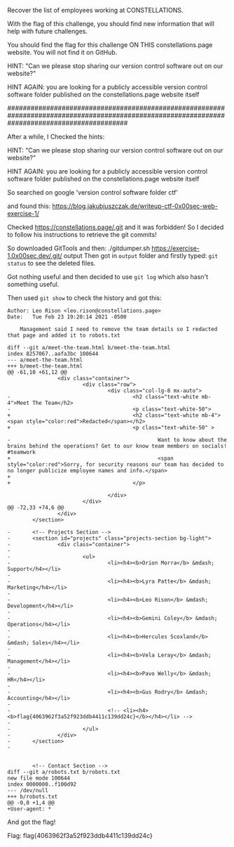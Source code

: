 Recover the list of employees working at CONSTELLATIONS.

With the flag of this challenge, you should find new information that will help with future challenges.

You should find the flag for this challenge ON THIS constellations.page website. You will not find it on GitHub.

HINT: "Can we please stop sharing our version control software out on our website?"

HINT AGAIN: you are looking for a publicly accessible version control software folder published on the constellations.page website itself 

###############################################################################################################################################

After a while, I Checked the hints:

HINT: "Can we please stop sharing our version control software out on our website?"

HINT AGAIN: you are looking for a publicly accessible version control software folder published on the constellations.page website itself 



So searched on google 'version control software folder ctf'


and found this: https://blog.jakubjuszczak.de/writeup-ctf-0x00sec-web-exercise-1/

Checked https://constellations.page/.git
and it was forbidden!
So I decided to follow his instructions to retrieve the git commits!


So downloaded GitTools and then:
./gitdumper.sh https://exercise-1.0x00sec.dev/.git/ output
Then got in `output` folder and firstly typed:
`git status` to see the deleted files.

Got nothing useful and then decided to use `git log`
which also hasn't something useful.

Then used `git show` to check the history and got this:
```
Author: Leo Rison <leo.rison@constellations.page>
Date:   Tue Feb 23 19:20:14 2021 -0500

    Management said I need to remove the team details so I redacted that page and added it to robots.txt

diff --git a/meet-the-team.html b/meet-the-team.html
index 8257067..aafa3bc 100644
--- a/meet-the-team.html
+++ b/meet-the-team.html
@@ -61,10 +61,12 @@
                <div class="container">
                        <div class="row">
                                <div class="col-lg-8 mx-auto">
-                                       <h2 class="text-white mb-4">Meet The Team</h2>
-                                       <p class="text-white-50">
+                                       <h2 class="text-white mb-4"><span style="color:red">Redacted</span></h2>
+                                       <p class="text-white-50" >

-                                               Want to know about the brains behind the operations? Get to our know team members on socials! #teamwork
+                                               <span style="color:red">Sorry, for security reasons our team has decided to no longer publicize employee names and info.</span>
+
+                                       </p>

                                </div>
                        </div>
@@ -72,33 +74,6 @@
                </div>
        </section>

-       <!-- Projects Section -->
-       <section id="projects" class="projects-section bg-light">
-               <div class="container">
-
-                       <ul>
-                               <li><h4><b>Orion Morra</b> &mdash; Support</h4></li>
-
-                               <li><h4><b>Lyra Patte</b> &mdash; Marketing</h4></li>
-
-                               <li><h4><b>Leo Rison</b> &mdash; Development</h4></li>
-
-                               <li><h4><b>Gemini Coley</b> &mdash; Operations</h4></li>
-
-                               <li><h4><b>Hercules Scoxland</b> &mdash; Sales</h4></li>
-
-                               <li><h4><b>Vela Leray</b> &mdash; Management</h4></li>
-
-                               <li><h4><b>Pavo Welly</b> &mdash; HR</h4></li>
-
-                               <li><h4><b>Gus Rodry</b> &mdash; Accounting</h4></li>
-
-                               <!-- <li><h4><b>flag{4063962f3a52f923ddb4411c139dd24c}</b></h4></li> -->
-
-                       </ul>
-               </div>
-       </section>
-


        <!-- Contact Section -->
diff --git a/robots.txt b/robots.txt
new file mode 100644
index 0000000..f100d92
--- /dev/null
+++ b/robots.txt
@@ -0,0 +1,4 @@
+User-agent: *
```

And got the flag!


Flag: flag{4063962f3a52f923ddb4411c139dd24c}
